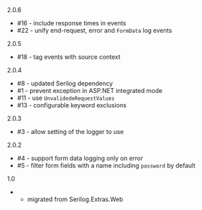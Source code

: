 2.0.6
 * #16 - include response times in events
 * #22 - unify end-request, error and `FormData` log events

2.0.5
 * #18 - tag events with source context

2.0.4
 * #8 - updated Serilog dependency
 * #1 - prevent exception in ASP.NET integrated mode
 * #11 - use `UnvalidedeRequestValues`
 * #13 - configurable keyword exclusions
 
2.0.3
 * #3 - allow setting of the logger to use

2.0.2
 * #4 - support form data logging only on error
 * #5 - filter form fields with a name including `password` by default

1.0
 * - migrated from Serilog.Extras.Web
